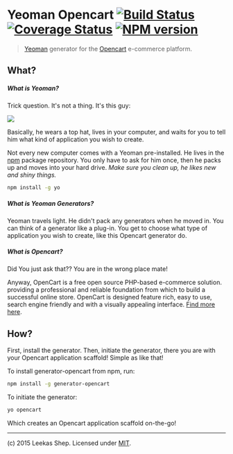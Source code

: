 # Yeoman Opencart [![Build Status](https://secure.travis-ci.org/Leekas/yeoman-opencart.png?branch=master)](https://travis-ci.org/Leekas/yeoman-opencart) [![Coverage Status](https://coveralls.io/repos/Leekas/yeoman-opencart/badge.svg)](https://coveralls.io/r/Leekas/yeoman-opencart) [![NPM version](http://img.shields.io/npm/v/generator-opencart.svg?style=flat)](https://www.npmjs.com/package/generator-opencart)

> [Yeoman](http://yeoman.io) generator for the [Opencart](http://www.opencart.com) e-commerce platform.


## What?

##### What is Yeoman?

Trick question. It's not a thing. It's this guy:

![](http://yeoman.io/assets/img/yeoman-02.eed5.png)

Basically, he wears a top hat, lives in your computer, and waits for you to tell him what kind of application you wish to create.

Not every new computer comes with a Yeoman pre-installed. He lives in the [npm](https://npmjs.org) package repository. You only have to ask for him once, then he packs up and moves into your hard drive. *Make sure you clean up, he likes new and shiny things.*

```bash
npm install -g yo
```

##### What is Yeoman Generators?

Yeoman travels light. He didn't pack any generators when he moved in. You can think of a generator like a plug-in. You get to choose what type of application you wish to create, like this Opencart generator do.

##### What is Opencart?

Did You just ask that?? You are in the wrong place mate!

Anyway, OpenCart is a free open source PHP-based e-commerce solution. providing a professional and reliable foundation from which to build a successful online store. OpenCart is designed feature rich, easy to use, search engine friendly and with a visually appealing interface. [Find more here](http://www.opencart.com).

## How?

First, install the generator. Then, initiate the generator, there you are with your Opencart application scaffold! Simple as like that!

To install generator-opencart from npm, run:

```bash
npm install -g generator-opencart
```

To initiate the generator:

```bash
yo opencart
```

Which creates an Opencart application scaffold on-the-go!

___

(c) 2015 Leekas Shep. Licensed under [MIT](http://opensource.org/licenses/MIT).